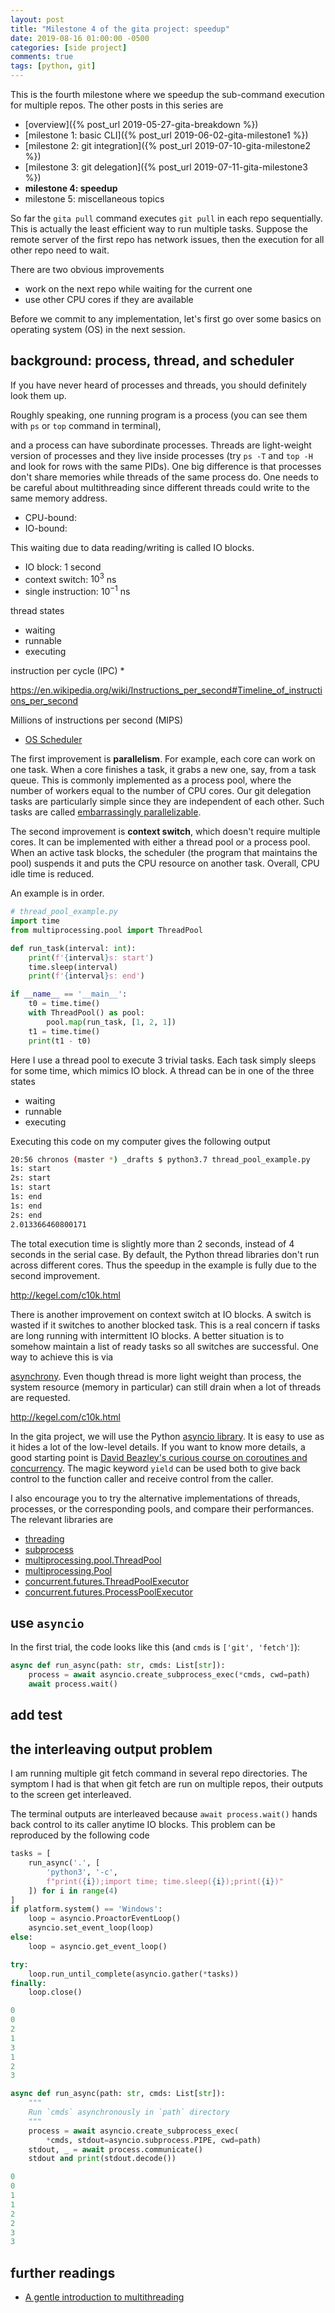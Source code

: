 ```yaml
---
layout: post
title: "Milestone 4 of the gita project: speedup"
date: 2019-08-16 01:00:00 -0500
categories: [side project]
comments: true
tags: [python, git]
---
```


This is the fourth milestone where we speedup the sub-command execution for
multiple repos. The other posts in this series are

- [overview]({% post_url 2019-05-27-gita-breakdown %})
- [milestone 1: basic CLI]({% post_url 2019-06-02-gita-milestone1 %})
- [milestone 2: git integration]({% post_url 2019-07-10-gita-milestone2 %})
- [milestone 3: git delegation]({% post_url 2019-07-11-gita-milestone3 %})
- **milestone 4: speedup**
- milestone 5: miscellaneous topics

So far the `gita pull` command executes `git pull` in each repo sequentially.
This is actually the least efficient way to run multiple tasks.
Suppose the remote server of the first repo has network issues, then the
execution for all other repo need to wait.

There are two obvious improvements

- work on the next repo while waiting for the current one
- use other CPU cores if they are available

Before we commit to any implementation, let's first go over some basics on
operating system (OS) in the next session.

## background: process, thread, and scheduler

If you have never heard of processes and threads, you should definitely look
them up.

Roughly speaking, one running program is a process (you can see them
with `ps` or `top` command in terminal), 

and a process can have subordinate
processes. Threads are light-weight version of processes and they live inside
processes (try `ps -T` and `top -H` and look for rows with the same PIDs).
One big difference is that processes don't share memories while threads of the
same process do. One needs to be careful about multithreading since different
threads could write to the same memory address.


- CPU-bound:
- IO-bound: 

This waiting due to data reading/writing is called IO blocks.

- IO block: 1 second
- context switch: $10^3$ ns
- single instruction: $10^{-1}$ ns

thread states

- waiting
- runnable
- executing

instruction per cycle (IPC) * 

https://en.wikipedia.org/wiki/Instructions_per_second#Timeline_of_instructions_per_second

Millions of instructions per second (MIPS)
    

- [OS Scheduler](https://www.ardanlabs.com/blog/2018/08/scheduling-in-go-part1.html)


The first improvement is **parallelism**.
For example, each core can work on one task. When a core finishes a task, it
grabs a new one, say, from a task queue.
This is commonly implemented as a process pool, where the number of workers
equal to the number of CPU cores.
Our git delegation tasks are particularly simple since they are independent of
each other. Such tasks are called [embarrassingly parallelizable](https://en.wikipedia.org/wiki/Embarrassingly_parallel).

The second improvement is **context switch**,
which doesn't require multiple cores. It can be implemented with either
a thread pool or a process pool.
When an active task blocks, the scheduler (the program that maintains the
pool) suspends it and puts the CPU resource on another task.
Overall, CPU idle time is reduced.

An example is in order.

```python
# thread_pool_example.py
import time
from multiprocessing.pool import ThreadPool

def run_task(interval: int):
    print(f'{interval}s: start')
    time.sleep(interval)
    print(f'{interval}s: end')

if __name__ == '__main__':
    t0 = time.time()
    with ThreadPool() as pool:
        pool.map(run_task, [1, 2, 1])
    t1 = time.time()
    print(t1 - t0)
```

Here I use a thread pool to execute 3 trivial tasks. Each task simply sleeps
for some time, which mimics IO block.
A thread can be in one of the three states

- waiting
- runnable
- executing

Executing this code on my computer gives the following output

```bash
20:56 chronos (master *) _drafts $ python3.7 thread_pool_example.py
1s: start
2s: start
1s: start
1s: end
1s: end
2s: end
2.013366460800171
```
The total execution time is slightly more than 2 seconds, instead of 4 seconds
in the serial case.
By default, the Python thread libraries don't run across different cores.
Thus the speedup in the example is fully due to the second improvement.

http://kegel.com/c10k.html

There is another improvement on context switch at IO blocks.
A switch is wasted if it switches to another blocked task. This is a real
concern if tasks are long running with intermittent IO blocks.
A better situation is
to somehow maintain a list of ready tasks so all switches are successful.
One way to achieve this is via

[asynchrony](<https://en.wikipedia.org/wiki/Asynchrony_(computer_programming)>).
Even though thread is more light weight than process, the system resource
(memory in particular) can still drain when a lot of threads are requested.

http://kegel.com/c10k.html

In the  gita project, we will use the Python [asyncio library](https://docs.python.org/3.6/library/asyncio.html).
It is easy to use as it hides a lot of the low-level details.
If you want to know more details, a good starting point is
[David Beazley's curious course on coroutines and concurrency](http://www.dabeaz.com/coroutines/).
The magic keyword `yield` can be used both to give back control to the function
caller and receive control from the caller.

I also encourage you to try the alternative implementations of threads,
processes, or the corresponding pools, and compare their performances.
The relevant libraries are

* [threading]()
* [subprocess]()
* [multiprocessing.pool.ThreadPool]()
* [multiprocessing.Pool]()
* [concurrent.futures.ThreadPoolExecutor](https://docs.python.org/3.6/library/concurrent.futures.html?highlight=concurrent%20futures#threadpoolexecutor)
* [concurrent.futures.ProcessPoolExecutor](https://docs.python.org/3.6/library/concurrent.futures.html?highlight=concurrent%20futures#processpoolexecutor)


## use `asyncio`

In the first trial, the code looks like this (and `cmds` is `['git', 'fetch']`):

```python
async def run_async(path: str, cmds: List[str]):
    process = await asyncio.create_subprocess_exec(*cmds, cwd=path)
    await process.wait()
```

## add test


## the interleaving output problem

I am running multiple git fetch command in several repo directories.
The symptom I had is that when git fetch are run on multiple repos, their
outputs to the screen get interleaved.


The terminal outputs are interleaved because `await process.wait()` hands back
control to its caller anytime IO blocks. This problem can be reproduced by the
following code

```python
tasks = [
    run_async('.', [
        'python3', '-c',
        f"print({i});import time; time.sleep({i});print({i})"
    ]) for i in range(4)
]
if platform.system() == 'Windows':
    loop = asyncio.ProactorEventLoop()
    asyncio.set_event_loop(loop)
else:
    loop = asyncio.get_event_loop()

try:
    loop.run_until_complete(asyncio.gather(*tasks))
finally:
    loop.close()
```

```python
0
0
2
1
3
1
2
3
```

```python
async def run_async(path: str, cmds: List[str]):
    """
    Run `cmds` asynchronously in `path` directory
    """
    process = await asyncio.create_subprocess_exec(
        *cmds, stdout=asyncio.subprocess.PIPE, cwd=path)
    stdout, _ = await process.communicate()
    stdout and print(stdout.decode())
```

```python
0
0
1
1
2
2
3
3
```


## further readings

- [A gentle introduction to multithreading](https://www.internalpointers.com/post/gentle-introduction-multithreading)


